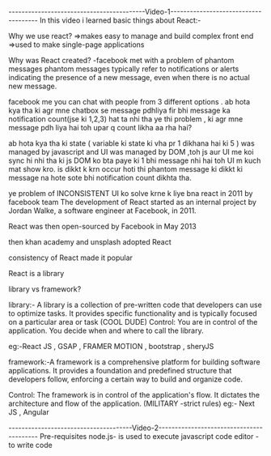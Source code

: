 ------------------------------------------Video-1-------------------------------------
In this video i learned basic things about React:-

Why we use react?
=>makes easy to manage and build complex front end
=>used to make single-page applications 

Why was React created?
-facebook met with a problem of phantom messages
phantom messages typically refer to notifications or alerts indicating the presence of a new message, even when there is no actual new message.

facebook me you can chat with people from 3 different options . ab hota kya tha ki agr mne chatbox se message pdhliya fir bhi message ka notification count(jse ki 1,2,3) hat ta nhi tha ye thi problem , ki agr mne message pdh liya hai toh upar q count likha aa rha hai?

ab hota kya tha ki state ( variable ki state ki vha pr 1 dikhana hai ki 5 ) was managed by javascript and UI was managed by DOM ,toh js aur UI me koi sync hi nhi tha ki js DOM ko bta paye ki 1 bhi message nhi hai toh UI m kuch mat show kro. is dikkt k krn occur hoti thi phantom message ki dikkt ki message na hote sote bhi notification count dikhta tha.

ye problem of INCONSISTENT UI ko solve krne k liye bna react in 2011 by facebook team 
The development of React started as an internal project by Jordan Walke, a software engineer at Facebook, in 2011.

React was then open-sourced by Facebook in May 2013
 
then khan academy and unsplash adopted React

consistency of React made it popular 

React is a library 

library vs framework?

library:- A library is a collection of pre-written code that developers can use to optimize tasks. It provides specific functionality and is typically focused on a particular area or task
(COOL DUDE)
Control: You are in control of the application. You decide when and where to call the library.

eg:-React JS , GSAP , FRAMER MOTION , bootstrap , sheryJS

framework:-A framework is a comprehensive platform for building software applications. It provides a foundation and predefined structure that developers follow, enforcing a certain way to build and organize code.

Control: The framework is in control of the application's flow. It dictates the architecture and flow of the application.
(MILITARY -strict rules)
eg:- Next JS , Angular

--------------------------------------Video-2-----------------------------------------
Pre-requisites
node.js- is used to execute javascript
code editor - to write code

